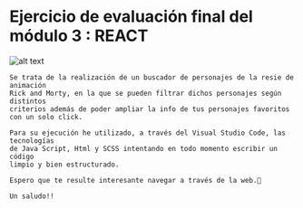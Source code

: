 # Ejercicio de evaluación final del módulo 3 : REACT

![alt text](https://github.com/IreGonzalez/modulo-3-evaluacion-final-IreGonzalez/blob/master/src/images/Rick_and_Morty_-_logo_(English).png "RICK AND MORTY")

    Se trata de la realización de un buscador de personajes de la resie de animación 
    Rick and Morty, en la que se pueden filtrar dichos personajes según distintos 
    criterios además de poder ampliar la info de tus personajes favoritos
    con un solo click.

    Para su ejecución he utilizado, a través del Visual Studio Code, las tecnologías
    de Java Script, Html y SCSS intentando en todo momento escribir un código
    limpio y bien estructurado.

    Espero que te resulte interesante navegar a través de la web.🚀

    Un saludo!!
